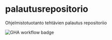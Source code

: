 # palautusrepositorio
Ohjelmistotuotanto tehtävien palautus repositoriio

![GHA workflow badge](https://github.com/heksaani/palautusrepositorio/workflows/CI/badge.svg)
